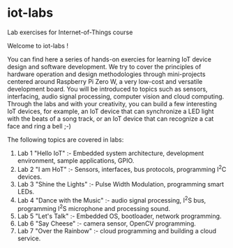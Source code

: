 # iot-labs
Lab exercises for Internet-of-Things course

Welcome to iot-labs !

You can find here a series of hands-on exercies for learning IoT device design and software development. We try to cover the principles of hardware operation and design methodologies through mini-projects centered around Raspberry Pi Zero W, a very low-cost and versatile development board. You will be introduced to topics such as sensors, interfacing, audio signal processing, computer vision and cloud computing. Through the labs and with your creativity, you can build a few interesting IoT devices, for example, an IoT device that can synchronize a LED light with the beats of a song track, or an IoT device that can recognize a cat face and ring a bell ;-)   

The following topics are covered in labs:
1. Lab 1 "Hello IoT" :- Embedded system architecture, development environment, sample applications, GPIO.
2. Lab 2 "I am HoT" :- Sensors, interfaces, bus protocols, programming I<sup>2</sup>C devices.
3. Lab 3 "Shine the Lights" :- Pulse Width Modulation, programming smart LEDs.
4. Lab 4 "Dance with the Music" :- audio signal processing, I<sup>2</sup>S bus, programming I<sup>2</sup>S microphone and processing sound.
5. Lab 5 "Let's Talk" :- Embedded OS, bootloader, network programming.
6. Lab 6 "Say Cheese" :- camera sensor, OpenCV programming.
7. Lab 7 "Over the Rainbow" :- cloud programming and building a cloud service.
